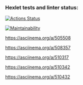 ### Hexlet tests and linter status:
[![Actions Status](https://github.com/Ilyatru/frontend-project-lvl1/workflows/hexlet-check/badge.svg)](https://github.com/Ilyatru/frontend-project-lvl1/actions)

[![Maintainability](https://api.codeclimate.com/v1/badges/a99a88d28ad37a79dbf6/maintainability)](https://codeclimate.com/github/codeclimate/codeclimate/maintainability)

https://asciinema.org/a/505508

https://asciinema.org/a/508357

https://asciinema.org/a/510317

https://asciinema.org/a/510342

https://asciinema.org/a/510432